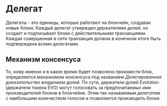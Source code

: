 # Делегат

Делегаты - это единицы, которые работают на блокчейн, создавая новые блоки. Каждый делегат утвержден держателями долей; он создает и подписывает блоки с действительными транзакциями. Каждая совершенная в сети транзакция должна в конечном итоге быть подтверждена всеми делегатами.

## Механизм консенсуса

То, кому именно и в какое время будет позволено *произвести* блок, определяется механизмом консенсуса под названием *Делегированное доказательство владением долей*. По сути, держатели долей Evolution (держатели токена EVO) могут голосовать за предпочитаемых ими производителей блоков в блокчейне. Этим так называемым *делегатам* с наибольшим количеством голосов и позволяется производить блоки.